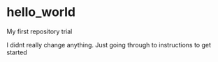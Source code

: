 # hello_world
My first repository trial


I didnt really change anything. Just going through to instructions to get started
